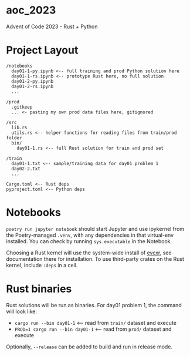 # aoc_2023

Advent of Code 2023 - Rust + Python

# Project Layout

```
/notebooks
  day01-1-py.ipynb <-- full training and prod Python solution here
  day01-1-rs.ipynb <-- prototype Rust here, no full solution
  day01-2-py.ipynb
  day01-2-rs.ipynb
  ...

/prod
  .gitkeep
  ... <- pasting my own prod data files here, gitignored

/src
  lib.rs
  utils.rs <-- helper functions for reading files from train/prod folder
  bin/
    day01-1.rs <-- full Rust solution for train and prod set

/train
  day01-1.txt <-- sample/training data for day01 problem 1
  day02-2.txt
  ...

Cargo.toml <-- Rust deps
pyproject.toml <-- Python deps
```

# Notebooks

`poetry run jupyter notebook` should start Jupyter and use ipykernel from the Poetry-managed `.venv`, with any dependencies in that virtual-env installed. You can check by running `sys.executable` in the Notebook.

Choosing a Rust kernel will use the system-wide install of [evcxr](https://crates.io/crates/evcxr_jupyter), see documentation there for installation. To use third-party crates on the Rust kernel, include `:deps` in a cell.

# Rust binaries

Rust solutions will be run as binaries. For day01 problem 1, the command will look like:

- `cargo run --bin day01-1` <-- read from `train/` dataset and execute
- `PROD=1 cargo run --bin day01-1` <-- read from `prod/` dataset and execute

Optionally, `--release` can be added to build and run in release mode.